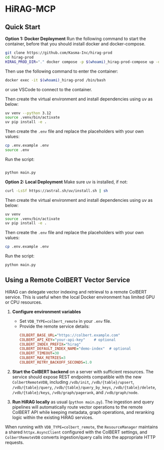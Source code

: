 # HiRAG-MCP

## Quick Start

**Option 1: Docker Deployment**
Run the following command to start the container, before that you should install docker and docker-compose.
```bash
git clone https://github.com/Kasma-Inc/hirag-prod
cd hirag-prod
HIRAG_PROD_DIR="." docker compose -p $(whoami)_hirag-prod-compose up -d
```
Then use the following command to enter the container:
```bash
docker exec -it $(whoami)_hirag-prod /bin/bash
```
or use VSCode to connect to the container.

Then create the virtual environment and install dependencies using uv as below:
```bash
uv venv --python 3.12
source .venv/bin/activate
uv pip install -e .
```

Then create the `.env` file and replace the placeholders with your own values:
```bash
cp .env.example .env
source .env
```

Run the script:
```bash

python main.py
```

**Option 2: Local Deployment**
Make sure uv is installed, if not:
```bash
curl -LsSf https://astral.sh/uv/install.sh | sh
```

Then create the virtual environment and install dependencies using uv as below:
```bash
uv venv
source .venv/bin/activate
uv pip install -e .
```

Then create the `.env` file and replace the placeholders with your own values:
```bash
cp .env.example .env
```

Run the script:
```bash
python main.py
```

## Using a Remote ColBERT Vector Service

HiRAG can delegate vector indexing and retrieval to a remote ColBERT service. This is
useful when the local Docker environment has limited GPU or CPU resources.

1. **Configure environment variables**
   - Set `VDB_TYPE=colbert_remote` in your `.env` file.
   - Provide the remote service details:
     ```ini
     COLBERT_BASE_URL="https://colbert.example.com"
     COLBERT_API_KEY="your-api-key"    # optional
     COLBERT_INDEX_PREFIX="hirag"
     COLBERT_DEFAULT_INDEX_NAME="demo-index"  # optional
     COLBERT_TIMEOUT=30
     COLBERT_MAX_RETRIES=3
     COLBERT_RETRY_BACKOFF_SECONDS=1.0
     ```

2. **Start the ColBERT backend** on a server with sufficient resources. The service
   should expose REST endpoints compatible with the new `ColbertRemoteVDB`, including
   `/vdb/init`, `/vdb/{table}/upsert`, `/vdb/{table}/query`, `/vdb/{table}/query_by_keys`,
   `/vdb/{table}/delete`, `/vdb/{table}/keys`, `/vdb/graph/pagerank`, and `/vdb/graph/node`.

3. **Run HiRAG locally** as usual (`python main.py`). The ingestion and query pipelines
   will automatically route vector operations to the remote ColBERT API while keeping
   metadata, graph operations, and reranking logic within the existing HiRAG services.

When running with `VDB_TYPE=colbert_remote`, the `ResourceManager` maintains a shared
`httpx.AsyncClient` configured with the ColBERT settings, and `ColbertRemoteVDB` converts
ingestion/query calls into the appropriate HTTP requests.
